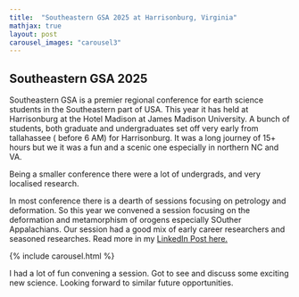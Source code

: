 ```yaml
---
title:  "Southeastern GSA 2025 at Harrisonburg, Virginia"
mathjax: true
layout: post
carousel_images: "carousel3"
---
```


## Southeastern GSA 2025

Southeastern GSA is a premier regional conference for earth science students in the Southeastern part of USA. This year it has held at Harrisonburg at the Hotel Madison at James Madison University.
A bunch of students, both graduate and undergraduates set off very early from tallahassee ( before 6 AM) for Harrisonburg. It was a long journey of 15+ hours but we it was a fun and a scenic one especially in northern NC and VA.

Being a smaller conference there were a lot of undergrads, and very localised research. 

In most conference there is a dearth of sessions focusing on petrology and deformation. So this year we convened a session focusing on the deformation and metamorphism of orogens especially SOuther Appalachians.
Our session had a good mix of early career researchers and seasoned researches. Read more in my <a href="https://www.linkedin.com/feed/update/urn:li:activity:7309198409939214336/" title="LinkedIn Post">LinkedIn Post here.</a> 

{% include carousel.html %}

I had a lot of fun convening a session. Got to see and discuss some exciting new science. Looking forward to similar future opportunities.
